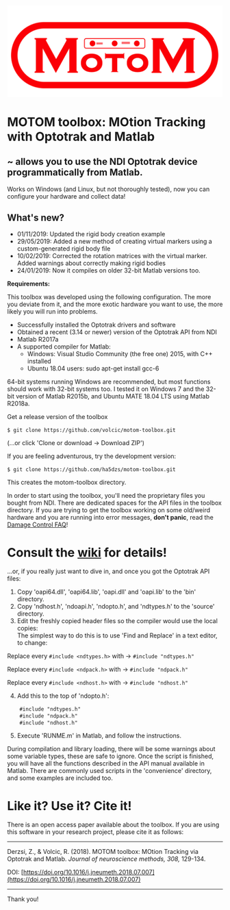 <img src="motom_logo.png">


# MOTOM toolbox: MOtion Tracking with Optotrak and Matlab

## ~ allows you to use the NDI Optotrak device programmatically from Matlab.
Works on Windows (and Linux, but not thoroughly tested), now you can configure your hardware and collect data!

## What's new?

- 01/11/2019: Updated the rigid body creation example
- 29/05/2019: Added a new method of creating virtual markers using a custom-generated rigid body file
- 10/02/2019: Corrected the rotation matrices with the virtual marker. Added warnings about correctly making rigid bodies
- 24/01/2019: Now it compiles on older 32-bit Matlab versions too.


**Requirements:**  

This toolbox was developed using the following configuration. The more you deviate from it, and the more exotic hardware you want to use, the more likely you will run into problems.
* Successfully installed the Optotrak drivers and software
* Obtained a recent (3.14 or newer) version of the Optotrak API from NDI
* Matlab R2017a
* A supported compiler for Matlab:
    * Windows: Visual Studio Community (the free one) 2015, with C++ installed
    * Ubuntu 18.04 users: sudo apt-get install gcc-6
    
64-bit systems running Windows are recommended, but most functions should work with 32-bit systems too. I tested it on Windows 7 and the 32-bit version of Matlab R2015b, and Ubuntu MATE 18.04 LTS using Matlab R2018a.

Get a release version of the toolbox
```
$ git clone https://github.com/volcic/motom-toolbox.git
```
(...or click 'Clone or download -> Download ZIP')

If you are feeling adventurous, try the development version:
```
$ git clone https://github.com/ha5dzs/motom-toolbox.git
```

This creates the motom-toolbox directory.

In order to start using the toolbox, you'll need the proprietary files you bought from NDI. There are dedicated spaces for the API files in the toolbox directory.
If you are trying to get the toolbox working on some old/weird hardware and you are running into error messages, **don't panic**, read the [Damage Control FAQ](../../wiki/Damage-Control-FAQ)!

# Consult the [wiki](../../wiki) for details!

...or, if you really just want to dive in, and once you got the Optotrak API files:
1. Copy 'oapi64.dll', 'oapi64.lib', 'oapi.dll' and 'oapi.lib' to the 'bin' directory.
2. Copy 'ndhost.h', 'ndoapi.h', 'ndopto.h', and 'ndtypes.h' to the 'source' directory.
3. Edit the freshly copied header files so the compiler would use the local copies:  
The simplest way to do this is to use 'Find and Replace' in a text editor, to change:  

Replace every `#include <ndtypes.h>` with -> `#include "ndtypes.h"`  

Replace every `#include <ndpack.h>` with -> `#include "ndpack.h"`  

Replace every `#include <ndhost.h>` with -> `#include "ndhost.h"`  

4. Add this to the top of 'ndopto.h':

```
    #include "ndtypes.h"
    #include "ndpack.h"
    #include "ndhost.h"
```


5. Execute 'RUNME.m' in Matlab, and follow the instructions.  

During compilation and library loading, there will be some warnings about some variable types, these are safe to ignore.
Once the script is finished, you will have all the functions described in the API manual available in Matlab.
There are commonly used scripts in the 'convenience' directory, and some examples are included too.

# Like it? Use it? Cite it!
There is an open access paper available about the toolbox. If you are using this software in your research project, please cite it as follows:  
***

Derzsi, Z., & Volcic, R. (2018). MOTOM toolbox: MOtion Tracking via Optotrak and Matlab. _Journal of neuroscience methods, 308,_ 129-134.  

DOI: [https://doi.org/10.1016/j.jneumeth.2018.07.007](https://doi.org/10.1016/j.jneumeth.2018.07.007)  

***
Thank you!
